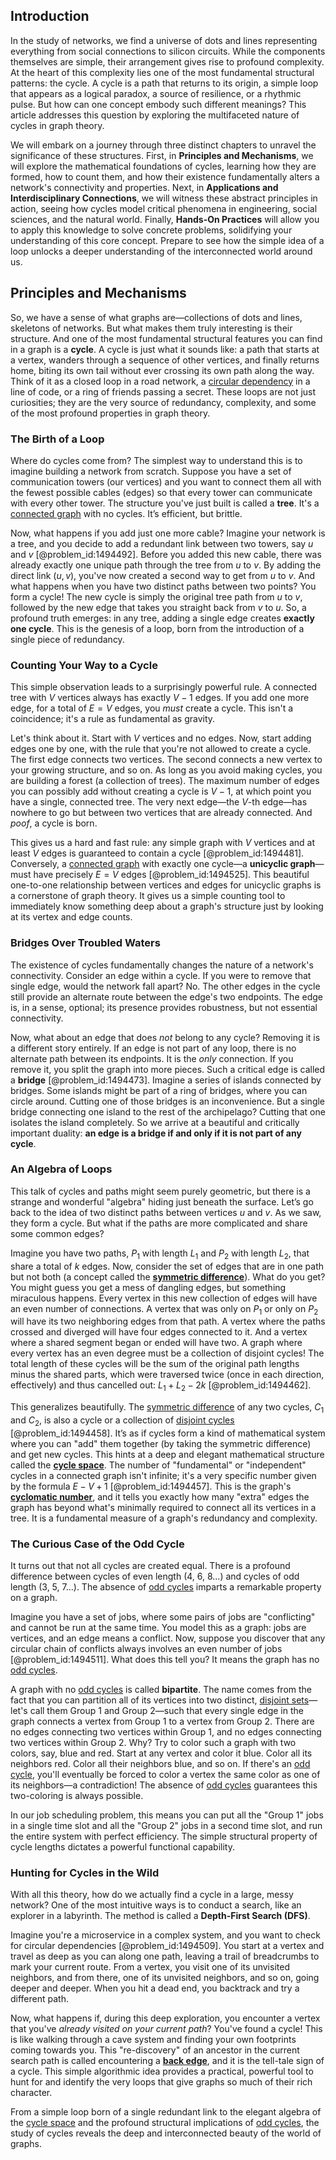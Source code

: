 ## Introduction
In the study of networks, we find a universe of dots and lines representing everything from social connections to silicon circuits. While the components themselves are simple, their arrangement gives rise to profound complexity. At the heart of this complexity lies one of the most fundamental structural patterns: the cycle. A cycle is a path that returns to its origin, a simple loop that appears as a logical paradox, a source of resilience, or a rhythmic pulse. But how can one concept embody such different meanings? This article addresses this question by exploring the multifaceted nature of cycles in graph theory.

We will embark on a journey through three distinct chapters to unravel the significance of these structures. First, in **Principles and Mechanisms**, we will explore the mathematical foundations of cycles, learning how they are formed, how to count them, and how their existence fundamentally alters a network's connectivity and properties. Next, in **Applications and Interdisciplinary Connections**, we will witness these abstract principles in action, seeing how cycles model critical phenomena in engineering, social sciences, and the natural world. Finally, **Hands-On Practices** will allow you to apply this knowledge to solve concrete problems, solidifying your understanding of this core concept. Prepare to see how the simple idea of a loop unlocks a deeper understanding of the interconnected world around us.

## Principles and Mechanisms

So, we have a sense of what graphs are—collections of dots and lines, skeletons of networks. But what makes them truly interesting is their structure. And one of the most fundamental structural features you can find in a graph is a **cycle**. A cycle is just what it sounds like: a path that starts at a vertex, wanders through a sequence of other vertices, and finally returns home, biting its own tail without ever crossing its own path along the way. Think of it as a closed loop in a road network, a [circular dependency](@article_id:273482) in a line of code, or a ring of friends passing a secret. These loops are not just curiosities; they are the very source of redundancy, complexity, and some of the most profound properties in graph theory.

### The Birth of a Loop

Where do cycles come from? The simplest way to understand this is to imagine building a network from scratch. Suppose you have a set of communication towers (our vertices) and you want to connect them all with the fewest possible cables (edges) so that every tower can communicate with every other tower. The structure you've just built is called a **tree**. It's a [connected graph](@article_id:261237) with no cycles. It’s efficient, but brittle.

Now, what happens if you add just one more cable? Imagine your network is a tree, and you decide to add a redundant link between two towers, say $u$ and $v$ [@problem_id:1494492]. Before you added this new cable, there was already exactly one unique path through the tree from $u$ to $v$. By adding the direct link $(u, v)$, you've now created a second way to get from $u$ to $v$. And what happens when you have two distinct paths between two points? You form a cycle! The new cycle is simply the original tree path from $u$ to $v$, followed by the new edge that takes you straight back from $v$ to $u$. So, a profound truth emerges: in any tree, adding a single edge creates **exactly one cycle**. This is the genesis of a loop, born from the introduction of a single piece of redundancy.

### Counting Your Way to a Cycle

This simple observation leads to a surprisingly powerful rule. A connected tree with $V$ vertices always has exactly $V-1$ edges. If you add one more edge, for a total of $E = V$ edges, you *must* create a cycle. This isn't a coincidence; it's a rule as fundamental as gravity.

Let's think about it. Start with $V$ vertices and no edges. Now, start adding edges one by one, with the rule that you're not allowed to create a cycle. The first edge connects two vertices. The second connects a new vertex to your growing structure, and so on. As long as you avoid making cycles, you are building a forest (a collection of trees). The maximum number of edges you can possibly add without creating a cycle is $V-1$, at which point you have a single, connected tree. The very next edge—the $V$-th edge—has nowhere to go but between two vertices that are already connected. And *poof*, a cycle is born.

This gives us a hard and fast rule: any simple graph with $V$ vertices and at least $V$ edges is guaranteed to contain a cycle [@problem_id:1494481]. Conversely, a [connected graph](@article_id:261237) with exactly one cycle—a **unicyclic graph**—must have precisely $E=V$ edges [@problem_id:1494525]. This beautiful one-to-one relationship between vertices and edges for unicyclic graphs is a cornerstone of graph theory. It gives us a simple counting tool to immediately know something deep about a graph's structure just by looking at its vertex and edge counts.

### Bridges Over Troubled Waters

The existence of cycles fundamentally changes the nature of a network's connectivity. Consider an edge within a cycle. If you were to remove that single edge, would the network fall apart? No. The other edges in the cycle still provide an alternate route between the edge's two endpoints. The edge is, in a sense, optional; its presence provides robustness, but not essential connectivity.

Now, what about an edge that does *not* belong to any cycle? Removing it is a different story entirely. If an edge is not part of any loop, there is no alternate path between its endpoints. It is the *only* connection. If you remove it, you split the graph into more pieces. Such a critical edge is called a **bridge** [@problem_id:1494473]. Imagine a series of islands connected by bridges. Some islands might be part of a ring of bridges, where you can circle around. Cutting one of those bridges is an inconvenience. But a single bridge connecting one island to the rest of the archipelago? Cutting that one isolates the island completely. So we arrive at a beautiful and critically important duality: **an edge is a bridge if and only if it is not part of any cycle**.

### An Algebra of Loops

This talk of cycles and paths might seem purely geometric, but there is a strange and wonderful "algebra" hiding just beneath the surface. Let’s go back to the idea of two distinct paths between vertices $u$ and $v$. As we saw, they form a cycle. But what if the paths are more complicated and share some common edges?

Imagine you have two paths, $P_1$ with length $L_1$ and $P_2$ with length $L_2$, that share a total of $k$ edges. Now, consider the set of edges that are in one path but not both (a concept called the **[symmetric difference](@article_id:155770)**). What do you get? You might guess you get a mess of dangling edges, but something miraculous happens. Every vertex in this new collection of edges will have an even number of connections. A vertex that was only on $P_1$ or only on $P_2$ will have its two neighboring edges from that path. A vertex where the paths crossed and diverged will have four edges connected to it. And a vertex where a shared segment began or ended will have two. A graph where every vertex has an even degree must be a collection of disjoint cycles! The total length of these cycles will be the sum of the original path lengths minus the shared parts, which were traversed twice (once in each direction, effectively) and thus cancelled out: $L_1 + L_2 - 2k$ [@problem_id:1494462].

This generalizes beautifully. The [symmetric difference](@article_id:155770) of any two cycles, $C_1$ and $C_2$, is also a cycle or a collection of [disjoint cycles](@article_id:139513) [@problem_id:1494458]. It’s as if cycles form a kind of mathematical system where you can "add" them together (by taking the symmetric difference) and get new cycles. This hints at a deep and elegant mathematical structure called the **[cycle space](@article_id:264831)**. The number of "fundamental" or "independent" cycles in a connected graph isn't infinite; it's a very specific number given by the formula $E - V + 1$ [@problem_id:1494457]. This is the graph's **[cyclomatic number](@article_id:266641)**, and it tells you exactly how many "extra" edges the graph has beyond what's minimally required to connect all its vertices in a tree. It is a fundamental measure of a graph's redundancy and complexity.

### The Curious Case of the Odd Cycle

It turns out that not all cycles are created equal. There is a profound difference between cycles of even length (4, 6, 8...) and cycles of odd length (3, 5, 7...). The absence of [odd cycles](@article_id:270793) imparts a remarkable property on a graph.

Imagine you have a set of jobs, where some pairs of jobs are "conflicting" and cannot be run at the same time. You model this as a graph: jobs are vertices, and an edge means a conflict. Now, suppose you discover that any circular chain of conflicts always involves an even number of jobs [@problem_id:1494511]. What does this tell you? It means the graph has no [odd cycles](@article_id:270793).

A graph with no [odd cycles](@article_id:270793) is called **bipartite**. The name comes from the fact that you can partition all of its vertices into two distinct, [disjoint sets](@article_id:153847)—let's call them Group 1 and Group 2—such that every single edge in the graph connects a vertex from Group 1 to a vertex from Group 2. There are no edges connecting two vertices within Group 1, and no edges connecting two vertices within Group 2. Why? Try to color such a graph with two colors, say, blue and red. Start at any vertex and color it blue. Color all its neighbors red. Color all their neighbors blue, and so on. If there's an [odd cycle](@article_id:271813), you'll eventually be forced to color a vertex the same color as one of its neighbors—a contradiction! The absence of [odd cycles](@article_id:270793) guarantees this two-coloring is always possible.

In our job scheduling problem, this means you can put all the "Group 1" jobs in a single time slot and all the "Group 2" jobs in a second time slot, and run the entire system with perfect efficiency. The simple structural property of cycle lengths dictates a powerful functional capability.

### Hunting for Cycles in the Wild

With all this theory, how do we actually find a cycle in a large, messy network? One of the most intuitive ways is to conduct a search, like an explorer in a labyrinth. The method is called a **Depth-First Search (DFS)**.

Imagine you're a microservice in a complex system, and you want to check for circular dependencies [@problem_id:1494509]. You start at a vertex and travel as deep as you can along one path, leaving a trail of breadcrumbs to mark your current route. From a vertex, you visit one of its unvisited neighbors, and from there, one of its unvisited neighbors, and so on, going deeper and deeper. When you hit a dead end, you backtrack and try a different path.

Now, what happens if, during this deep exploration, you encounter a vertex that you've *already visited on your current path*? You've found a cycle! This is like walking through a cave system and finding your own footprints coming towards you. This "re-discovery" of an ancestor in the current search path is called encountering a **[back edge](@article_id:260095)**, and it is the tell-tale sign of a cycle. This simple algorithmic idea provides a practical, powerful tool to hunt for and identify the very loops that give graphs so much of their rich character.

From a simple loop born of a single redundant link to the elegant algebra of the [cycle space](@article_id:264831) and the profound structural implications of [odd cycles](@article_id:270793), the study of cycles reveals the deep and interconnected beauty of the world of graphs.